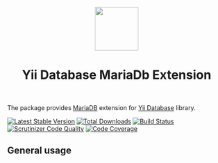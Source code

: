 <p align="center">
    <a href="https://github.com/yiisoft" target="_blank">
        <img src="https://github.com/yiisoft.png" height="100px">
    </a>
    <h1 align="center">Yii Database MariaDb Extension</h1>
    <br>
</p>

The package provides [MariaDB]() extension for [Yii Database]() library.

[![Latest Stable Version](https://poser.pugx.org/yiisoft/db-mariadb/v/stable.png)](https://packagist.org/packages/yiisoft/db-mariadb)
[![Total Downloads](https://poser.pugx.org/yiisoft/db-mariadb/downloads.png)](https://packagist.org/packages/yiisoft/db-mariadb)
[![Build Status](https://travis-ci.com/yiisoft/db-mariadb.svg?branch=master)](https://travis-ci.com/yiisoft/db-mariadb)
[![Scrutinizer Code Quality](https://scrutinizer-ci.com/g/yiisoft/db-mariadb/badges/quality-score.png?b=master)](https://scrutinizer-ci.com/g/yiisoft/db-mariadb/?branch=master)
[![Code Coverage](https://scrutinizer-ci.com/g/yiisoft/db-mariadb/badges/coverage.png?b=master)](https://scrutinizer-ci.com/g/yiisoft/db-mariadb/?branch=master)

## General usage

